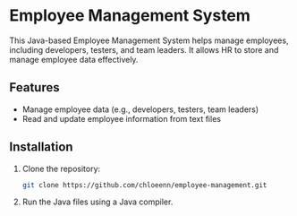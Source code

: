 # Employee Management System

This Java-based Employee Management System helps manage employees, including developers, testers, and team leaders. It allows HR to store and manage employee data effectively.

## Features
- Manage employee data (e.g., developers, testers, team leaders)
- Read and update employee information from text files

## Installation
1. Clone the repository:
   ```bash
   git clone https://github.com/chloeenn/employee-management.git
2. Run the Java files using a Java compiler.
